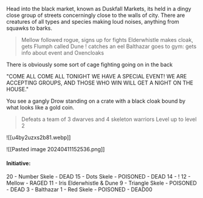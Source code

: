 Head into the black market, known as Duskfall Markets, its held in a dingy close group of streets concerningly close to the walls of city. There are creatures of all types and species making loud noises, anything from squawks to barks. 
>Mellow followed rogue, signs up for fights
>Elderwhistle makes cloak, gets Flumph called Dune
>! catches an eel
>Balthazar goes to gym: gets info about event and Oxencloaks

There is obviously some sort of cage fighting going on in the back

"COME ALL COME ALL TONIGHT WE HAVE A SPECIAL EVENT! WE ARE ACCEPTING GROUPS, AND THOSE WHO WIN WILL GET A NIGHT ON THE HOUSE."

You see a gangly Drow standing on a crate with a black cloak bound by what looks like a gold coin. 
>Defeats a team of 3 dwarves and 4 skeleton warriors
>Level up to level 2

![[u4by2uzxs2b81.webp]]

![[Pasted image 20240411152536.png]]

#### Initiative:
20 - Number Skele - DEAD
15 - Dots Skele - POISONED - DEAD
14 - !
12 - Mellow - RAGED
11 - Iris Elderwhistle & Dune
9 - Triangle Skele - POISONED - DEAD
3 - Balthazar
1 - Red Skele - POISONED - DEAD00

